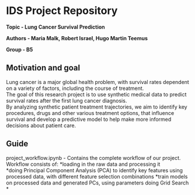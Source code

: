# IDS Project Repository
**Topic - Lung Cancer Survival Prediction**  

**Authors - Maria Malk, Robert Israel, Hugo Martin Teemus**  

**Group - B5**  


## Motivation and goal

Lung cancer is a major global health problem, with survival rates dependent on a variety of factors, including the course of treatment.  
The goal of this research project is to use synthetic medical data to predict survival rates after the first lung cancer diagnosis.  
By analyzing synthetic patient treatment trajectories, we aim to identify key procedures, drugs and other various treatment options, that influence survival and develop a predictive model to help make more informed decisions about patient care.

## Guide
project_workflow.ipynb - Contains the complete workflow of our project. Workflow consists of:
*loading in the raw data and processing it  
*doing Principal Component Analysis (PCA) to identify key features using processed data, with different feature selection combinations
*train models on processed data and generated PCs, using parameters  doing Grid Search
*
